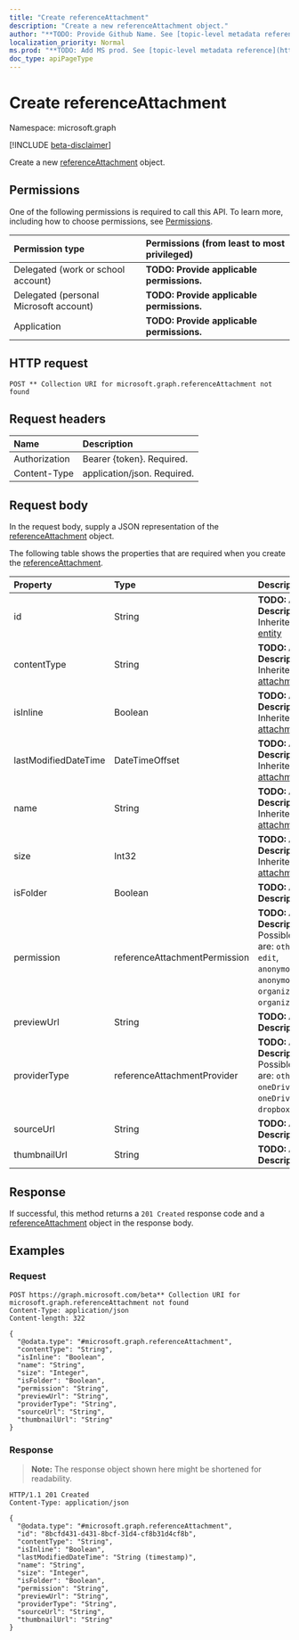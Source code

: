 ```yaml
---
title: "Create referenceAttachment"
description: "Create a new referenceAttachment object."
author: "**TODO: Provide Github Name. See [topic-level metadata reference](https://msgo.azurewebsites.net/add/document/guidelines/metadata.html#topic-level-metadata)**"
localization_priority: Normal
ms.prod: "**TODO: Add MS prod. See [topic-level metadata reference](https://msgo.azurewebsites.net/add/document/guidelines/metadata.html#topic-level-metadata)**"
doc_type: apiPageType
---
```


# Create referenceAttachment
Namespace: microsoft.graph

[!INCLUDE [beta-disclaimer](../../includes/beta-disclaimer.md)]

Create a new [referenceAttachment](../resources/referenceattachment.md) object.

## Permissions
One of the following permissions is required to call this API. To learn more, including how to choose permissions, see [Permissions](/graph/permissions-reference).

|Permission type|Permissions (from least to most privileged)|
|:---|:---|
|Delegated (work or school account)|**TODO: Provide applicable permissions.**|
|Delegated (personal Microsoft account)|**TODO: Provide applicable permissions.**|
|Application|**TODO: Provide applicable permissions.**|

## HTTP request

<!-- {
  "blockType": "ignored"
}
-->
``` http
POST ** Collection URI for microsoft.graph.referenceAttachment not found
```

## Request headers
|Name|Description|
|:---|:---|
|Authorization|Bearer {token}. Required.|
|Content-Type|application/json. Required.|

## Request body
In the request body, supply a JSON representation of the [referenceAttachment](../resources/referenceattachment.md) object.

The following table shows the properties that are required when you create the [referenceAttachment](../resources/referenceattachment.md).

|Property|Type|Description|
|:---|:---|:---|
|id|String|**TODO: Add Description** Inherited from [entity](../resources/entity.md)|
|contentType|String|**TODO: Add Description** Inherited from [attachment](../resources/attachment.md)|
|isInline|Boolean|**TODO: Add Description** Inherited from [attachment](../resources/attachment.md)|
|lastModifiedDateTime|DateTimeOffset|**TODO: Add Description** Inherited from [attachment](../resources/attachment.md)|
|name|String|**TODO: Add Description** Inherited from [attachment](../resources/attachment.md)|
|size|Int32|**TODO: Add Description** Inherited from [attachment](../resources/attachment.md)|
|isFolder|Boolean|**TODO: Add Description**|
|permission|referenceAttachmentPermission|**TODO: Add Description**. Possible values are: `other`, `view`, `edit`, `anonymousView`, `anonymousEdit`, `organizationView`, `organizationEdit`.|
|previewUrl|String|**TODO: Add Description**|
|providerType|referenceAttachmentProvider|**TODO: Add Description**. Possible values are: `other`, `oneDriveBusiness`, `oneDriveConsumer`, `dropbox`.|
|sourceUrl|String|**TODO: Add Description**|
|thumbnailUrl|String|**TODO: Add Description**|



## Response

If successful, this method returns a `201 Created` response code and a [referenceAttachment](../resources/referenceattachment.md) object in the response body.

## Examples

### Request
<!-- {
  "blockType": "request",
  "name": "create_referenceattachment_from_"
}
-->
``` http
POST https://graph.microsoft.com/beta** Collection URI for microsoft.graph.referenceAttachment not found
Content-Type: application/json
Content-length: 322

{
  "@odata.type": "#microsoft.graph.referenceAttachment",
  "contentType": "String",
  "isInline": "Boolean",
  "name": "String",
  "size": "Integer",
  "isFolder": "Boolean",
  "permission": "String",
  "previewUrl": "String",
  "providerType": "String",
  "sourceUrl": "String",
  "thumbnailUrl": "String"
}
```


### Response
>**Note:** The response object shown here might be shortened for readability.
<!-- {
  "blockType": "response",
  "truncated": true,
  "@odata.type": "microsoft.graph.referenceAttachment"
}
-->
``` http
HTTP/1.1 201 Created
Content-Type: application/json

{
  "@odata.type": "#microsoft.graph.referenceAttachment",
  "id": "8bcfd431-d431-8bcf-31d4-cf8b31d4cf8b",
  "contentType": "String",
  "isInline": "Boolean",
  "lastModifiedDateTime": "String (timestamp)",
  "name": "String",
  "size": "Integer",
  "isFolder": "Boolean",
  "permission": "String",
  "previewUrl": "String",
  "providerType": "String",
  "sourceUrl": "String",
  "thumbnailUrl": "String"
}
```


